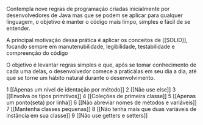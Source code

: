 Contempla nove regras de programação criadas inicialmente por desenvolvedores de Java mas que se podem se aplicar para qualquer linguagem, o objetivo é manter o código mais limpo, simples e fácil de se entender. 

A principal motivação dessa prática é aplicar os conceitos de [[SOLID]], focando sempre em manutenubilidade, legibilidade, testabilidade e compreenção do código

O objetivo é levantar regras simples e que, após se tomar conhecimento de cada uma delas, o desenvolvedor comece a praticálas em seu dia a dia, até que se torne um hábito natural durante o desenvolvimento.

1 [[Apenas um nível de identação por método]]
2 [[Não use else]]
3 [[Envolva os tipos primitivos]]
4 [[Coleções de primeira classe]] 
5 [[Apenas um ponto(seta) por linha]]
6 [[Não abreviar nomes de métodos e variáveis]]
7 [[Mantenha classes pequenas]]
8 [[Não tenha mais que duas variáveis de instância em sua classe]]
9 [[Não use getters e setters]]


